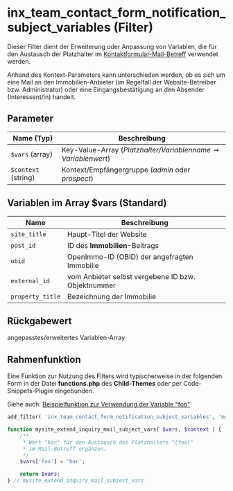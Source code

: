 # inx_team_contact_form_notification_subject_variables (Filter)

Dieser Filter dient der Erweiterung oder Anpassung von Variablen, die für den Austausch der Platzhalter im [Kontaktformular-Mail-Betreff](filter-inx-team-contact-form-notification-subject) verwendet werden.

Anhand des Kontext-Parameters kann unterschieden werden, ob es sich um eine Mail an den Immobilien-Anbieter (im Regelfall der Website-Betreiber bzw. Administrator) oder eine Eingangsbestätigung an den Absender (Interessent/in) handelt.

## Parameter

| Name (Typ) | Beschreibung |
| ---------- | ------------ |
| `$vars` (array) | Key-Value-Array (*Platzhalter/Variablenname ➞ Variablenwert*) |
| `$context` (string) | Kontext/Empfängergruppe (*admin* oder *prospect*) |

## Variablen im Array $vars (Standard)

| Name             | Beschreibung                                       |
| ---------------- | -------------------------------------------------- |
| `site_title`     | Haupt-Titel der Website                            |
| `post_id`        | ID des **Immobilien**-Beitrags                     |
| `obid`           | OpenImmo-ID (OBID) der angefragten Immobilie       |
| `external_id`    | vom Anbieter selbst vergebene ID bzw. Objektnummer |
| `property_title` | Bezeichnung der Immobilie                          |

## Rückgabewert

angepasstes/erweitertes Variablen-Array

## Rahmenfunktion

Eine Funktion zur Nutzung des Filters wird typischerweise in der folgenden Form in der Datei **functions.php** des **Child-Themes** oder per Code-Snippets-Plugin eingebunden.

Siehe auch: [Beispielfunktion zur Verwendung der Variable "foo"](filter-inx-team-contact-form-notification-subject#Rahmenfunktion)

```php
add_filter( 'inx_team_contact_form_notification_subject_variables', 'mysite_extend_inquiry_mail_subject_vars', 10, 2 );

function mysite_extend_inquiry_mail_subject_vars( $vars, $context ) {
	/**
	 * Wert "bar" für den Austausch des Platzhalters "{foo}"
	 * im Mail-Betreff ergänzen.
	 */
	$vars['foo'] = 'bar';

	return $vars;
} // mysite_extend_inquiry_mail_subject_vars
```